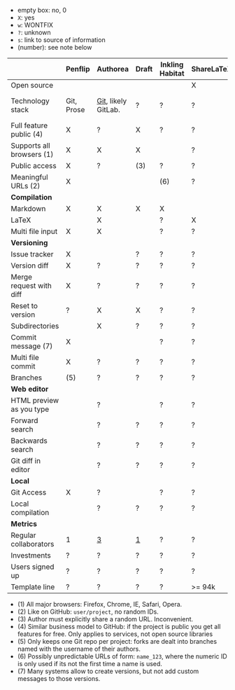 - empty box: no, 0
- `X`: yes
- `w`: WONTFIX
- `?`: unknown
- `s`: link to source of information
- (number): see note below

|                              | Penflip    | Authorea                                                | Draft                                               | Inkling Habitat   | ShareLaTeX   | WriteLaTeX   | Leanpub   | Connexions   | Wiki Books   | Google Docs   | GitHub                        | GitLab                        |
| ---------------------------- | ---------  | ------------------------------------------------------- | --------------------------------------------------- | ----------------- | ------------ | ------------ | --------- | ------------ | ------------ | ------------- | ----------------------------- | ----------------------------- |
| Open source                  |            |                                                         |                                                     |                   | X            |              |           | X            | X            |               |                               | X                             |
| Technology stack             | Git, Prose | [Git](https://www.authorea.com/aboutus), likely GitLab. | ?                                                   | ?                 | ?            | ?            | ?         | ?            | PHP          | ?             | Git, Rails, Redcarpet, Gollum | Git, Rails, Redcarpet, Gollum |
| Full feature public (4)      | X          | ?                                                       | X                                                   | ?                 | ?            | ?            | ?         | ?            | ?            | ?             | ?                             | ?                             |
| Supports all browsers (1)    | X          | X                                                       | X                                                   |                   | ?            | ?            | ?         | ?            | ?            | ?             | ?                             | ?                             |
| Public access                | X          | ?                                                       | (3)                                                 | ?                 | ?            | ?            | ?         | ?            | ?            | ?             | X                             | X                             |
| Meaningful URLs (2)          | X          |                                                         |                                                     | (6)               | ?            | ?            | ?         | ?            | ?            | ?             | X                             | X                             |
| **Compilation**              |            |                                                         |                                                     |                   |              |              |           |              |              |               |                               |                               |
| Markdown                     | X          | X                                                       | X                                                   | X                 |              |              | ?         | ?            | ?            | ?             | ?                             | ?                             |
| LaTeX                        |            | X                                                       |                                                     | ?                 | X            | X            | ?         | ?            | ?            | ?             | ?                             | ?                             |
| Multi file input             | X          | X                                                       |                                                     | ?                 | ?            | ?            | ?         | ?            | ?            | ?             | ?                             | ?                             |
| **Versioning**               |            |                                                         |                                                     |                   |              |              |           |              |              |               |                               |                               |
| Issue tracker                | X          |                                                         | ?                                                   | ?                 | ?            | ?            | ?         | ?            | ?            | ?             | ?                             | ?                             |
| Version diff                 | X          | ?                                                       | ?                                                   | ?                 | ?            | ?            | ?         | ?            | ?            | ?             | ?                             | ?                             |
| Merge request with diff      | X          | ?                                                       | ?                                                   | ?                 | ?            | ?            | ?         | ?            | ?            | ?             | ?                             | ?                             |
| Reset to version             | ?          | X                                                       | X                                                   | ?                 | ?            | ?            | ?         | ?            | ?            | ?             | ?                             | ?                             |
| Subdirectories               |            | X                                                       | ?                                                   | ?                 | ?            | ?            | ?         | ?            | ?            | ?             | ?                             |                               |
| Commit message (7)           | X          |                                                         |                                                     | ?                 | ?            | ?            | ?         | ?            | ?            | ?             | ?                             | ?                             |
| Multi file commit            | X          | ?                                                       | ?                                                   | ?                 | ?            | ?            | ?         | ?            | ?            | ?             | ?                             |                               |
| Branches                     | (5)        | ?                                                       | ?                                                   | ?                 | ?            | ?            | ?         | ?            | ?            | ?             | ?                             | X                             |
| **Web editor**               |            |                                                         |                                                     |                   |              |              |           |              |              |               |                               |                               |
| HTML preview as you type     |            | ?                                                       |                                                     | ?                 | ?            | ?            | ?         | ?            | ?            | ?             | ?                             | ?                             |
| Forward search               |            | ?                                                       | ?                                                   | ?                 | ?            | ?            | ?         | ?            | ?            | ?             | ?                             | ?                             |
| Backwards search             |            | ?                                                       | ?                                                   | ?                 | ?            | ?            | ?         | ?            | ?            | ?             | ?                             | ?                             |
| Git diff in editor           |            | ?                                                       | ?                                                   | ?                 | ?            | ?            | ?         | ?            | ?            | ?             | ?                             | ?                             |
| **Local**                    |            |                                                         |                                                     |                   |              |              |           |              |              |               |                               |                               |
| Git Access                   | X          | ?                                                       |                                                     | ?                 | ?            | ?            | ?         | ?            | ?            | ?             | ?                             | ?                             |
| Local compilation            |            | ?                                                       | ?                                                   | ?                 | ?            | ?            | ?         | ?            | ?            | ?             | ?                             | ?                             |
| **Metrics**                  |            |                                                         |                                                     |                   |              |              |           |              |              |               |                               |                               |
| Regular collaborators        | 1          | [3](https://www.authorea.com/contact)                   | [1](http://www.crunchbase.com/organization/draft)   | ?                 | ?            | ?            | ?         | ?            | ?            | ?             | ?                             | ?                             |
| Investments                  | ?          | ?                                                       | ?                                                   | ?                 | ?            | ?            | ?         | ?            | ?            | ?             | ?                             | ?                             |
| Users signed up              | ?          | ?                                                       | ?                                                   | ?                 | ?            | ?            | ?         | ?            | ?            | ?             | ?                             | ?                             |
| Template line                | ?          | ?                                                       | ?                                                   | ?                 | >= 94k       | ?            | ?         | ?            | ?            | ?             | ?                             | ?                             |

- (1) All major browsers: Firefox, Chrome, IE, Safari, Opera.
- (2) Like on GitHub: `user/project`, no random IDs.
- (3) Author must explicitly share a random URL. Inconvenient.
- (4) Similar business model to GitHub: if the project is public you get all features for free. Only applies to services, not open source libraries
- (5) Only keeps one Git repo per project: forks are dealt into branches named with the username of their authors.
- (6) Possibly unpredictable URLs of form: `name_123`, where the numeric ID is only used if its not the first time a name is used.
- (7) Many systems allow to create versions, but not add custom messages to those versions.
